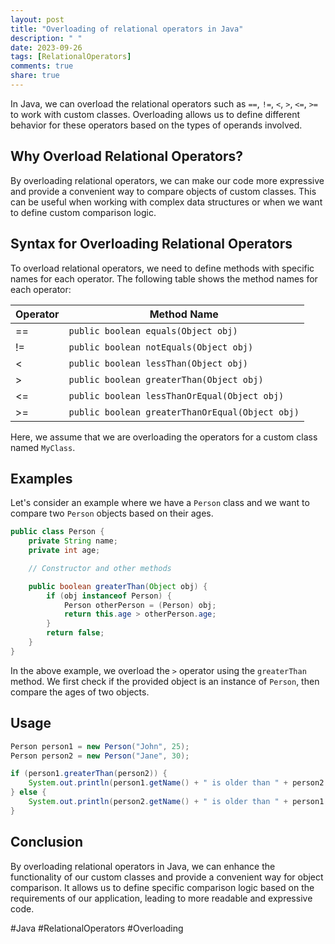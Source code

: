 ```yaml
---
layout: post
title: "Overloading of relational operators in Java"
description: " "
date: 2023-09-26
tags: [RelationalOperators]
comments: true
share: true
---
```


In Java, we can overload the relational operators such as `==`, `!=`, `<`, `>`, `<=`, `>=` to work with custom classes. Overloading allows us to define different behavior for these operators based on the types of operands involved.

## Why Overload Relational Operators?

By overloading relational operators, we can make our code more expressive and provide a convenient way to compare objects of custom classes. This can be useful when working with complex data structures or when we want to define custom comparison logic.

## Syntax for Overloading Relational Operators

To overload relational operators, we need to define methods with specific names for each operator. The following table shows the method names for each operator:

| Operator | Method Name                |
|----------|----------------------------|
| ==       | `public boolean equals(Object obj)` |
| !=       | `public boolean notEquals(Object obj)` |
| <        | `public boolean lessThan(Object obj)` |
| >        | `public boolean greaterThan(Object obj)` |
| <=       | `public boolean lessThanOrEqual(Object obj)` |
| >=       | `public boolean greaterThanOrEqual(Object obj)` |

Here, we assume that we are overloading the operators for a custom class named `MyClass`.

## Examples

Let's consider an example where we have a `Person` class and we want to compare two `Person` objects based on their ages.

```java
public class Person {
    private String name;
    private int age;

    // Constructor and other methods

    public boolean greaterThan(Object obj) {
        if (obj instanceof Person) {
            Person otherPerson = (Person) obj;
            return this.age > otherPerson.age;
        }
        return false;
    }
}
```

In the above example, we overload the `>` operator using the `greaterThan` method. We first check if the provided object is an instance of `Person`, then compare the ages of two objects.

## Usage

```java
Person person1 = new Person("John", 25);
Person person2 = new Person("Jane", 30);

if (person1.greaterThan(person2)) {
    System.out.println(person1.getName() + " is older than " + person2.getName());
} else {
    System.out.println(person2.getName() + " is older than " + person1.getName());
}
```

## Conclusion

By overloading relational operators in Java, we can enhance the functionality of our custom classes and provide a convenient way for object comparison. It allows us to define specific comparison logic based on the requirements of our application, leading to more readable and expressive code.

#Java #RelationalOperators #Overloading